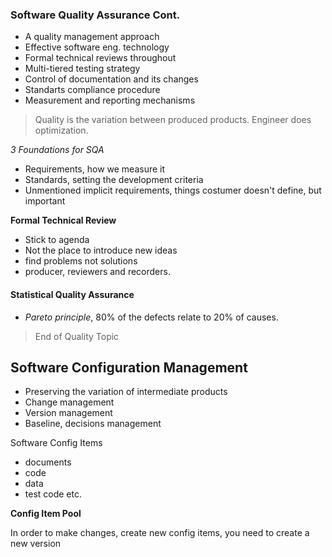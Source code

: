 ### Software Quality Assurance Cont.

- A quality management approach
- Effective software eng. technology
- Formal technical reviews throughout
- Multi-tiered testing strategy
- Control of documentation and its changes
- Standarts compliance procedure
- Measurement and reporting mechanisms

> Quality is the variation between produced products.
> Engineer does optimization.

*3 Foundations for SQA*
- Requirements, how we measure it
- Standards, setting the development criteria
- Unmentioned implicit requirements, things costumer doesn't define, but important

**Formal Technical Review**
- Stick to agenda
- Not the place to introduce new ideas
- find problems not solutions
- producer, reviewers and recorders.

#### Statistical Quality Assurance

- *Pareto principle*, 80% of the defects relate to 20% of causes.

> End of Quality Topic

## Software Configuration Management

- Preserving the variation of intermediate products
- Change management
- Version management
- Baseline, decisions management

Software Config Items
- documents
- code
- data
- test code etc.

**Config Item Pool**

In order to make changes, create new config items, you need to create a new version
